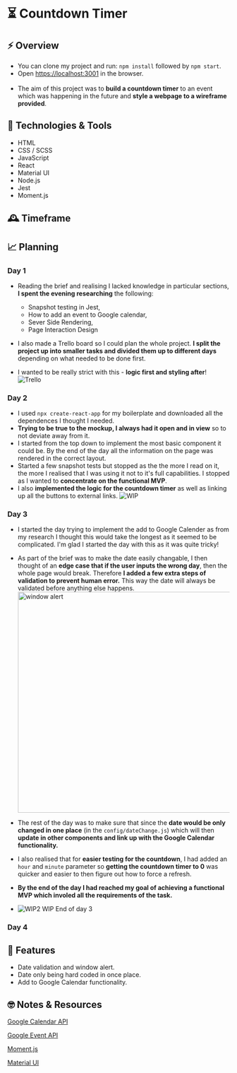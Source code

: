 # ⏳ Countdown Timer

## ⚡️ Overview

- You can clone my project and run: `npm install` followed by `npm start`.
- Open [https://localhost:3001](https://localhost:3001) in the browser.
  <br />
  <br />
- The aim of this project was to **build a countdown timer** to an event which was happening in the future and **style a webpage to a wireframe provided**.

## 💾 Technologies & Tools

- HTML
- CSS / SCSS
- JavaScript
- React
- Material UI
- Node.js
- Jest
- Moment.js

## 🕰 Timeframe

## 📈 Planning

### Day 1

- Reading the brief and realising I lacked knowledge in particular sections, **I spent the evening researching** the following:

  - Snapshot testing in Jest,
  - How to add an event to Google calendar,
  - Sever Side Rendering,
  - Page Interaction Design

- I also made a Trello board so I could plan the whole project. **I split the project up into smaller tasks and divided them up to different days** depending on what needed to be done first.
- I wanted to be really strict with this - **logic first and styling after**!
  ![Trello](https://i.ibb.co/vq0DwGK/seTrello.png)

### Day 2

- I used `npx create-react-app` for my boilerplate and downloaded all the dependences I thought I needed.
- **Trying to be true to the mockup, I always had it open and in view** so to not deviate away from it.
- I started from the top down to implement the most basic component it could be. By the end of the day all the information on the page was rendered in the correct layout.
- Started a few snapshot tests but stopped as the the more I read on it, the more I realised that I was using it not to it's full capabilities. I stopped as I wanted to **concentrate on the functional MVP**.
- I also **implemented the logic for the countdown timer** as well as linking up all the buttons to external links.
  ![WIP](https://i.ibb.co/Xz5th5H/WIP1.png)

### Day 3

- I started the day trying to implement the add to Google Calender as from my research I thought this would take the longest as it seemed to be complicated. I'm glad I started the day with this as it was quite tricky!
- As part of the brief was to make the date easily changable, I then thought of an **edge case that if the user inputs the wrong day**, then the whole page would break. Therefore **I added a few extra steps of validation to prevent human error.** This way the date will always be validated before anything else happens.
  <img src="https://i.ibb.co/936T2Y0/window-alert.png" alt="window alert" width=500px />

- The rest of the day was to make sure that since the **date would be only changed in one place** (in the `config/dateChange.js`) which will then **update in other components and link up with the Google Calendar functionality.**
- I also realised that for **easier testing for the countdown**, I had added an `hour` and `minute` parameter so **getting the countdown timer to 0** was quicker and easier to then figure out how to force a refresh.
- **By the end of the day I had reached my goal of achieving a functional MVP which involed all the requirements of the task.**
- ![WIP2](https://i.ibb.co/4KZwMqS/WIP2.png)
  WIP End of day 3

### Day 4

## 🎈 Features

- Date validation and window alert.
- Date only being hard coded in once place.
- Add to Google Calendar functionality.

## 🤓 Notes & Resources

[Google Calendar API](https://developers.google.com/calendar)
<br />

[Google Event API](https://developers.google.com/calendar/v3/reference/events)
<br />

[Moment.js](https://momentjs.com/)
<br />

[Material UI](https://material-ui.com/)
